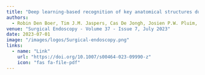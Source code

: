 ```yaml
---
title: "Deep learning-based recognition of key anatomical structures during robot-assisted minimally invasive esophagectomy"
authors: 
  - Robin Den Boer, Tim J.M. Jaspers, Cas De Jongh, Josien P.W. Pluim, Fons van der Sommen, Tim G.W. Boers, Richard van Hillegersberg, Maureen A.J.M. Van Eijnatten and Jelle P. Ruurda P. Ruurda
venue: "Surgical Endoscopy - Volume 37 - Issue 7, July 2023"
date: 2023-07-01
image: "/images/logos/Surgical-endoscopy.png"
links:
  - name: "Link"
    url: "https://doi.org/10.1007/s00464-023-09990-z"
    icon: "fas fa-file-pdf"
---
```

